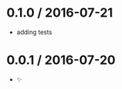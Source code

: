 
0.1.0 / 2016-07-21
==================

  * adding tests

0.0.1 / 2016-07-20
==================

  * :sparkles:

